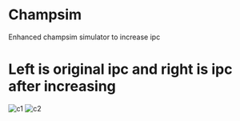 # Champsim
Enhanced champsim simulator to increase ipc

# Left is original ipc and right is ipc after increasing
![c1](https://github.com/Vishal-Garg1/Champsim-/assets/140538906/083c0f3e-b8f3-48e2-b54e-df6cead24afa)
![c2](https://github.com/Vishal-Garg1/Champsim-/assets/140538906/8495a210-eb96-4cc2-bfa9-28427b91bb1c)
